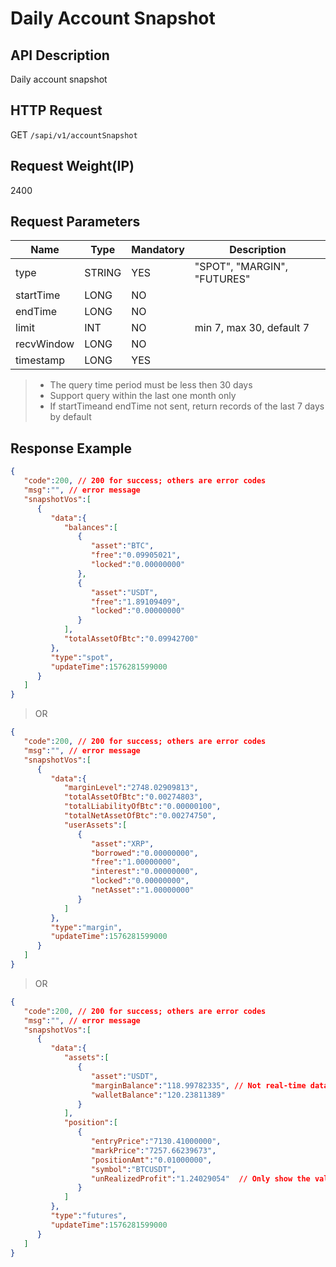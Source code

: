 # Daily Account Snapshot 

## API Description​

Daily account snapshot

## HTTP Request​

GET `/sapi/v1/accountSnapshot`

## Request Weight(IP)​

2400

## Request Parameters​

| Name | Type | Mandatory | Description |
| --- | --- | --- | --- |
| type | STRING | YES | "SPOT", "MARGIN", "FUTURES" |
| startTime | LONG | NO |  |
| endTime | LONG | NO |  |
| limit | INT | NO | min 7, max 30, default 7 |
| recvWindow | LONG | NO |  |
| timestamp | LONG | YES |  |

> * The query time period must be less then 30 days
> * Support query within the last one month only
> * If startTimeand endTime not sent, return records of the last 7 days by default

## Response Example​

```json
{  
   "code":200, // 200 for success; others are error codes  
   "msg":"", // error message  
   "snapshotVos":[  
      {  
         "data":{  
            "balances":[  
               {  
                  "asset":"BTC",  
                  "free":"0.09905021",  
                  "locked":"0.00000000"  
               },  
               {  
                  "asset":"USDT",  
                  "free":"1.89109409",  
                  "locked":"0.00000000"  
               }  
            ],  
            "totalAssetOfBtc":"0.09942700"  
         },  
         "type":"spot",  
         "updateTime":1576281599000  
      }  
   ]  
}
```

> OR

```json
{  
   "code":200, // 200 for success; others are error codes  
   "msg":"", // error message  
   "snapshotVos":[  
      {  
         "data":{  
            "marginLevel":"2748.02909813",  
            "totalAssetOfBtc":"0.00274803",  
            "totalLiabilityOfBtc":"0.00000100",  
            "totalNetAssetOfBtc":"0.00274750",  
            "userAssets":[  
               {  
                  "asset":"XRP",  
                  "borrowed":"0.00000000",  
                  "free":"1.00000000",  
                  "interest":"0.00000000",  
                  "locked":"0.00000000",  
                  "netAsset":"1.00000000"  
               }  
            ]  
         },  
         "type":"margin",  
         "updateTime":1576281599000  
      }  
   ]  
}
```

> OR

```json
{  
   "code":200, // 200 for success; others are error codes  
   "msg":"", // error message  
   "snapshotVos":[  
      {  
         "data":{  
            "assets":[  
               {  
                  "asset":"USDT",  
                  "marginBalance":"118.99782335", // Not real-time data, can ignore  
                  "walletBalance":"120.23811389"  
               }  
            ],  
            "position":[  
               {  
                  "entryPrice":"7130.41000000",  
                  "markPrice":"7257.66239673",  
                  "positionAmt":"0.01000000",  
                  "symbol":"BTCUSDT",  
                  "unRealizedProfit":"1.24029054"  // Only show the value at the time of opening the position  
               }  
            ]  
         },  
         "type":"futures",  
         "updateTime":1576281599000  
      }  
   ]  
}
```

